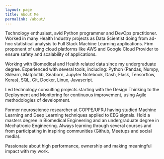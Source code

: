 ```yaml
---
layout: page
title: About Me
permalink: /about/
---
```


Technology enthusiast, avid Python programmer and DevOps practitioner. Worked in many Health Industry projects as Data Scientist doing from ad-hoc statistical analysis to Full Stack Machine Learning applications. Firm proponent of using cloud platforms like AWS and Google Cloud Provider to ensure safety and scalability of applications. 

Working with Biomedical and Health related data since my undergraduate degree. Experienced with several tools, including:
Python (Pandas, Numpy, Sklearn, Matplotlib, Seaborn, Jupyter Notebook, Dash, Flask, Tensorflow, Keras), SQL, Git, Docker, Linux, Javascript. 

Led technology consulting projects starting with the Design Thinking to the Deployment and Monitoring for continuous improvement, using Agile methodologies of development. 

Former neuroscience researcher at COPPE/UFRJ having studied Machine Learning and Deep Learning techniques applied to EEG signals. Hold a masters degree in Biomedical Engineering and an undergraduate degree in Mechatronic Engineering. Always learning through several courses and from participating in inspiring communities (Github, Meetups and social media). 

Passionate about high performance, ownership and making meaningful impact with my work.
